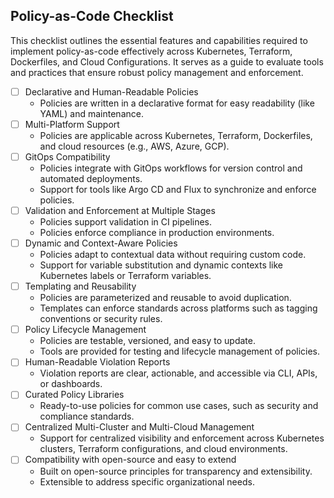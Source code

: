 ## Policy-as-Code Checklist
This checklist outlines the essential features and capabilities required to implement policy-as-code effectively across Kubernetes, Terraform, Dockerfiles, and Cloud Configurations. It serves as a guide to evaluate tools and practices that ensure robust policy management and enforcement.

- [ ] Declarative and Human-Readable Policies
    - Policies are written in a declarative format for easy readability (like YAML) and maintenance.
- [ ] Multi-Platform Support
    - Policies are applicable across Kubernetes, Terraform, Dockerfiles, and cloud resources (e.g., AWS, Azure, GCP).
- [ ] GitOps Compatibility
    - Policies integrate with GitOps workflows for version control and automated deployments.
    - Support for tools like Argo CD and Flux to synchronize and enforce policies.
- [ ] Validation and Enforcement at Multiple Stages
    - Policies support validation in CI pipelines.
    - Policies enforce compliance in production environments.
- [ ] Dynamic and Context-Aware Policies
    - Policies adapt to contextual data without requiring custom code.
    - Support for variable substitution and dynamic contexts like Kubernetes labels or Terraform variables.
- [ ] Templating and Reusability
    - Policies are parameterized and reusable to avoid duplication.
    - Templates can enforce standards across platforms such as tagging conventions or security rules.
- [ ] Policy Lifecycle Management
    - Policies are testable, versioned, and easy to update.
    - Tools are provided for testing and lifecycle management of policies.
- [ ] Human-Readable Violation Reports
    - Violation reports are clear, actionable, and accessible via CLI, APIs, or dashboards.
- [ ] Curated Policy Libraries
    - Ready-to-use policies for common use cases, such as security and compliance standards.
- [ ] Centralized Multi-Cluster and Multi-Cloud Management
    - Support for centralized visibility and enforcement across Kubernetes clusters, Terraform configurations, and cloud environments.
- [ ] Compatibility with open-source and easy to extend
    - Built on open-source principles for transparency and extensibility.
    - Extensible to address specific organizational needs.
